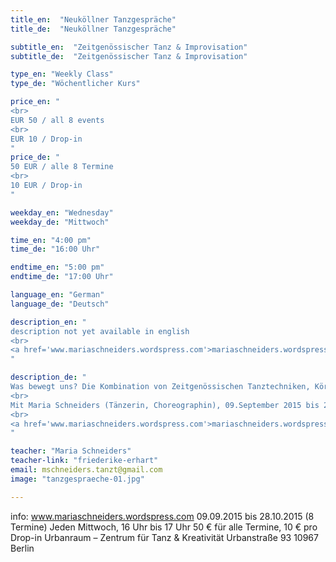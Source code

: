 ```yaml
---
title_en:  "Neuköllner Tanzgespräche"
title_de:  "Neuköllner Tanzgespräche"

subtitle_en:  "Zeitgenössischer Tanz & Improvisation"
subtitle_de:  "Zeitgenössischer Tanz & Improvisation"

type_en: "Weekly Class"
type_de: "Wöchentlicher Kurs"

price_en: "
<br>
EUR 50 / all 8 events
<br>
EUR 10 / Drop-in
"
price_de: "
50 EUR / alle 8 Termine
<br>
10 EUR / Drop-in
"

weekday_en: "Wednesday"
weekday_de: "Mittwoch"

time_en: "4:00 pm"
time_de: "16:00 Uhr"

endtime_en: "5:00 pm"
endtime_de: "17:00 Uhr"

language_en: "German"
language_de: "Deutsch"

description_en: "
description not yet available in english
<br>
<a href='www.mariaschneiders.wordspress.com'>mariaschneiders.wordspress.com</a>
"

description_de: "
Was bewegt uns? Die Kombination von Zeitgenössischen Tanztechniken, Körperarbeit und Improvisationen verschiebt unseren Fokus vom Alltag zum jetzigen, einmalig-erlebbaren Moment. Es findet ein Austausch statt – auf körperlicher und auf verbaler Ebene.
<br>
Mit Maria Schneiders (Tänzerin, Choreographin), 09.September 2015 bis 28. Oktober 2015 (8 Termine)
<br>
<a href='www.mariaschneiders.wordspress.com'>mariaschneiders.wordspress.com</a>
"

teacher: "Maria Schneiders"
teacher-link: "friederike-erhart"
email: mschneiders.tanzt@gmail.com
image: "tanzgespraeche-01.jpg"

---
```




info:  www.mariaschneiders.wordspress.com
09.09.2015 bis 28.10.2015 (8 Termine) Jeden Mittwoch, 16 Uhr bis 17 Uhr
50 € für alle Termine, 10 € pro Drop-in
Urbanraum – Zentrum für Tanz & Kreativität
Urbanstraße 93 10967 Berlin

